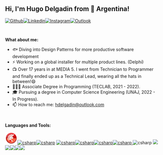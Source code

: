 ## Hi, I'm Hugo Delgadin from 🧉 Argentina! 


[![Github](https://img.shields.io/badge/-Github-000?style=flat&logo=Github&logoColor=white)](https://github.com/onimur)[![Linkedin](https://img.shields.io/badge/-LinkedIn-blue?style=flat&logo=Linkedin&logoColor=white)](https://ar.linkedin.com/in/hugodelgadin)[![Instagram](https://img.shields.io/badge/-Instagram-c13584?style=flat&labelColor=c13584&logo=instagram&logoColor=white)](https://www.instagram.com/hdelgadin)[![Outlook](https://img.shields.io/badge/-Outlook-0078D4?style=flat&logo=Microsoft-Outlook&logoColor=white)](mailto:hdelgadin@outlook.com)

&nbsp;


**What about me:**

- 🐟 Diving into Design Patterns for more productive software development
- ⚡️ Working on a global installer for multiple product lines. (Delphi)
- 📺 Over 17 years in at MEDIA 5. I went from Technician to Programmer and finally ended up as a Technical Lead, wearing all the hats in between!😄
- 👨🏻‍💻 Associate Degree in Programming (TECLAB, 2021 - 2022).
- 🎓 Pursuing a degree in Computer Science Engineering (UNAJ, 2022 - In Progress).
- 📫 How to reach me: hdelgadin@outlook.com

&nbsp;


**Languages and Tools:** 

<!-- Your github readme stats
You can use this api: https://github.com/anuraghazra/github-readme-stats
-->
<!--

  <a href="https://github.com/hdelgadin/hdelgadin">
    <img width="55%" align="right" alt="Hugo Delgadin's github stats" src="https://github-readme-stats.vercel.app/api?username=hdelgadin&show_icons=true&hide_border=true" />
  </a>
  -->
<p>

  
  <a href="https://www.embarcadero.com/es/products/delphi" target="_blank" rel="noreferrer"><img src="https://raw.githubusercontent.com/vscode-icons/vscode-icons/8e848a54a1a9f2bf5dacdce2d546cb664cfba133/icons/file_type_delphi.svg" alt="Delphi" width="40" height="40"/><a><a href="https://www.microsoft.com" target="_blank" rel="noreferrer"><img src="https://cdn.jsdelivr.net/gh/devicons/devicon/icons/csharp/csharp-original.svg" alt="csharp" width="40" height="40"/><a><a href="https://www.microsoft.com" target="_blank" rel="noreferrer"><img src="https://cdn.jsdelivr.net/gh/devicons/devicon/icons/python/python-original.svg" alt="csharp" width="40" height="40"/><a> <a href="https://www.mongodb.com/" target="_blank" rel="noreferrer"><img src="https://cdn.jsdelivr.net/gh/devicons/devicon/icons/mongodb/mongodb-original-wordmark.svg" alt="csharp" width="45" height="45"/><a><a href="https://expressjs.com" target="_blank" rel="noreferrer"><img src="https://cdn.jsdelivr.net/gh/devicons/devicon/icons/express/express-original.svg" alt="csharp" width="45" height="45"/><a><a href="https://react.dev" target="_blank" rel="noreferrer"><img src="https://cdn.jsdelivr.net/gh/devicons/devicon/icons/react/react-original.svg" alt="csharp" width="45" height="45"/><a><a href="https://nodejs.org/" target="_blank" rel="noreferrer"><img src="https://cdn.jsdelivr.net/gh/devicons/devicon/icons/nodejs/nodejs-original.svg" alt="csharp" width="45" height="45"/> <a><img src="https://cdn.jsdelivr.net/gh/devicons/devicon/icons/microsoftsqlserver/microsoftsqlserver-plain.svg" alt="csharp" width="45" height="45"/> <code><img width="50" src="https://www.vectorlogo.zone/logos/mysql/mysql-ar21.svg"><code><img width="60" src="https://cdn.jsdelivr.net/gh/devicons/devicon/icons/postgresql/postgresql-original-wordmark.svg"></code><code><img width="65" src="https://www.vectorlogo.zone/logos/git-scm/git-scm-ar21.svg"></code><code><img width="65" src="https://www.vectorlogo.zone/logos/yaml/yaml-ar21.svg"></code><code><img width="65" src="https://www.vectorlogo.zone/logos/gnu_bash/gnu_bash-ar21.svg"></code>
</p>

